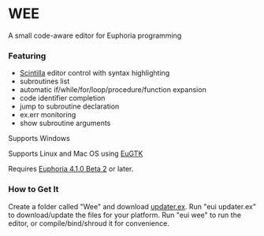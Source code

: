 # WEE
A small code-aware editor for Euphoria programming

### Featuring
* [Scintilla](http://www.scintilla.org/) editor control with syntax highlighting
* subroutines list
* automatic if/while/for/loop/procedure/function expansion
* code identifier completion
* jump to subroutine declaration
* ex.err monitoring
* show subroutine arguments

Supports Windows

Supports Linux and Mac OS using [EuGTK](https://sites.google.com/site/euphoriagtk/Home)

Requires [Euphoria 4.1.0 Beta 2](http://openeuphoria.org/wiki/view/DownloadEuphoria.wc) or later.

### How to Get It

Create a folder called "Wee" and download [updater.ex](https://github.com/peberlein/WEE/raw/master/updater.ex).  Run "eui updater.ex" to download/update the files for your platform.  Run "eui wee" to run the editor, or compile/bind/shroud it for convenience.
